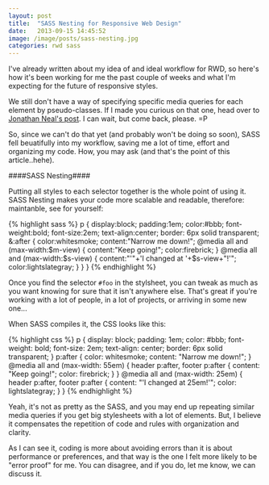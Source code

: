 ```yaml
---
layout: post
title:  "SASS Nesting for Responsive Web Design"
date:   2013-09-15 14:45:52
image: /image/posts/sass-nesting.jpg
categories: rwd sass
---
```

I've already written about my idea of and ideal workflow for RWD, so here's how it's been working for me the past couple of weeks and what I'm expecting for the future of responsive styles.

We still don't have a way of specifying specific media queries for each element by pseudo-classes. If I made you curious on that one, head over to [Jonathan Neal's post](http://www.jonathantneal.com/blog/thoughts-on-media-queries-for-elements/). I can wait, but come back, please. =P

So, since we can't do that yet (and probably won't be doing so soon), SASS fell beuatifully into my workflow, saving me a lot of time, effort and organizing my code. How, you may ask (and that's the point of this article..hehe).

####SASS Nesting####

Putting all styles to each selector together is the whole point of using it. SASS Nesting makes your code more scalable and readable, therefore: maintanble, see for yourself:

<!--- sass nesting code sample -->
{% highlight sass %}
p {
	display:block;
	padding:1em;
	color:#bbb;
	font-weight:bold;
	font-size:2em;
	text-align:center;
	border: 6px solid transparent;
  &:after {
    color:whitesmoke;
		content:"Narrow me down!";
    @media all and (max-width:$m-view) {
      content:"Keep going!";
      color:firebrick;
    }
    @media all and (max-width:$s-view) {
	    content:"'"+'I changed at '+$s-view+"!'";
      color:lightslategray;
    }
  }
}
{% endhighlight %}

Once you find the selector ``#foo`` in the stylsheet, you can tweak as much as you want knowing for sure that it isn't anywhere else. That's great if you're working with a lot of people, in a lot of projects, or arriving in some new one...

When SASS compiles it, the CSS looks like this:

<!-- css compiled sample -->
{% highlight css %}
p {
  display: block;
  padding: 1em;
  color: #bbb;
  font-weight: bold;
  font-size: 2em;
  text-align: center;
  border: 6px solid transparent;
}
p:after {
  color: whitesmoke;
  content: "Narrow me down!";
}
@media all and (max-width: 55em) {
  header p:after, footer p:after {
    content: "Keep going!";
    color: firebrick;
  }
}
@media all and (max-width: 25em) {
  header p:after, footer p:after {
    content: "'I changed at 25em!'";
    color: lightslategray;
  }
}
{% endhighlight %}

Yeah, it's not as pretty as the SASS, and you may end up repeating similar media queries if you get big stylesheets with a lot of elements. But, I believe it compensates the repetition of code and rules with organization and clarity.

As I can see it, coding is more about avoiding errors than it is about performance or preferences, and that way is the one I felt more likely to be "error proof" for me. You can disagree, and if you do, let me know, we can discuss it.